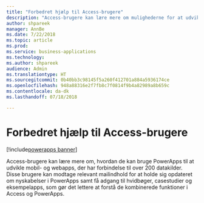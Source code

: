 ```yaml
---
title: "Forbedret hjælp til Access-brugere"
description: "Access-brugere kan lære mere om mulighederne for at udvikle apps med PowerApps"
author: shpareek
manager: AnnBe
ms.date: 7/22/2018
ms.topic: article
ms.prod: 
ms.service: business-applications
ms.technology: 
ms.author: shpareek
audience: Admin
ms.translationtype: HT
ms.sourcegitcommit: 0b40bb3c98145f5a260f412701a884a5936174ce
ms.openlocfilehash: 948a88316e2f7fb8c7f0814f9b4a82989a8b659c
ms.contentlocale: da-dk
ms.lasthandoff: 07/18/2018

---
```

# <a name="improved-help-for-access-users"></a>Forbedret hjælp til Access-brugere

[!include[powerapps banner](../includes/powerapps.md)]




Access-brugere kan lære mere om, hvordan de kan bruge PowerApps til at udvikle mobil- og webapps, der har forbindelse til over 200 datakilder. Disse brugere kan modtage relevant mailindhold for at holde sig opdateret om nyskabelser i PowerApps samt få adgang til hvidbøger, casestudier og eksempelapps, som gør det lettere at forstå de kombinerede funktioner i Access og PowerApps.

